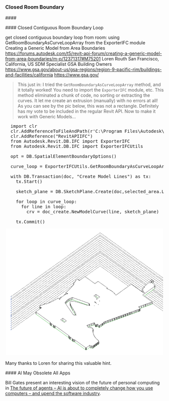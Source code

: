 <head>
<meta http-equiv="Content-Type" content="text/html; charset=utf-8">
<link rel="stylesheet" type="text/css" href="bc.css">
<script src="https://cdn.rawgit.com/google/code-prettify/master/loader/run_prettify.js" type="text/javascript"></script>
</head>

<!---

- Boost Your BIM by Harry Mattison
  Journal File Magic & Exporting Groups to File (the grand finale)
  https://boostyourbim.wordpress.com/2023/11/03/journal-file-magic-exporting-groups-to-file-the-grand-finale/
  Journal File Magic & Exporting Groups to File (part 2)
  https://boostyourbim.wordpress.com/2023/11/02/journal-file-magic-exporting-groups-to-file-part-2/
  Journal File Magic & Exporting Groups to File (part 1)
  https://boostyourbim.wordpress.com/2023/11/01/journal-file-magic-exporting-groups-to-file-part-1/


- Revit server buffer size settings
  Synchronizing Revit Central Models between Offices over Internet-VPN
  https://forums.autodesk.com/t5/revit-api-forum/synchronizing-revit-central-models-between-offices-over-internet/td-p/12313273

- https://stackoverflow.com/questions/77243537/revit-api-try-to-get-all-the-elements-from-revit-file

- replacing [Revit 2024 'Other' Parameter Group] or BuiltInParameterGroup.INVALID
  https://forums.autodesk.com/t5/revit-api-forum/revit-2024-other-parameter-group/td-p/12086226
  Kevin Fielding
  Revit 2024 'Other' Parameter Group
  With the change over to ForgeTypeId and GroupTypeId in Revit 2024 instead of BuiltInParameterGroup enumerations, I just wanted to share how to define the 'Other' group for parameters as it doesn't appear to be documented.
  Whereas previously you would use
  BuiltInParameterGroup.INVALID
  In 2024 and beyond you need to use
  new ForgeTypeId(string.Empty)
  Other groups can be found using the GroupTypeId class like GroupTypeId.Data
  Hope this helps others searching for this.
  came up again in
  Revit 2024 GroupTypeId missing ParameterGroup Other (Invalid)
  https://forums.autodesk.com/t5/revit-api-forum/revit-2024-grouptypeid-missing-parametergroup-other-invalid/m-p/12288651/highlight/false#M74502
  thanks to kevin

twitter:

 with the @AutodeskAPS @AutodeskRevit #RevitAPI #BIM @DynamoBIM @AutodeskAPS

&ndash; ...

linkedin:

#BIM #DynamoBIM #AutodeskAPS #Revit #API #IFC #SDK #Autodesk #AEC #adsk

the [Revit API discussion forum](http://forums.autodesk.com/t5/revit-api-forum/bd-p/160) thread

<center>
<img src="img/" alt="" title="" width="600"/>
<p style="font-size: 80%; font-style:italic"></p>
</center>

-->

### Closed Room Boundary


####<a name="2"></a>

####<a name="3"></a> Closed Contiguous Room Boundary Loop

get closed contiguous boundary loop from room:
using GetRoomBoundaryAsCurveLoopArray from the ExporterIFC module
Creating a Generic Model from Area Boundaries
https://forums.autodesk.com/t5/revit-api-forum/creating-a-generic-model-from-area-boundaries/m-p/12371317#M75201
Loren Routh
San Francisco, California, US
SDM Specialist
GSA
Building Owners
https://www.gsa.gov/about-us/gsa-regions/region-9-pacific-rim/buildings-and-facilities/california
https://www.gsa.gov/

> This just in:
I tried the `GetRoomBoundaryAsCurveLoopArray` method, and it totally worked!
You need to import the `ExporterIFC` module, etc.
This method eliminated a chunk of code, no sorting or extracting the curves.
It let me create an extrusion (manually) with no errors at all!
As you can see by the pic below, this was not a rectangle.
Definitely has my vote to be included in the regular Revit API.
Now to make it work with Generic Models...

<pre class="prettyprint">
  import clr
  clr.AddReferenceToFileAndPath(r'C:\Program Files\Autodesk\Revit 2023\AddIns\IFCExporterUI\Autodesk.IFC.Export.UI.dll')
  clr.AddReference("RevitAPIIFC")
  from Autodesk.Revit.DB.IFC import ExporterIFC
  from Autodesk.Revit.DB.IFC import ExporterIFCUtils

  opt = DB.SpatialElementBoundaryOptions()

  curve_loop = ExporterIFCUtils.GetRoomBoundaryAsCurveLoopArray(selected_area, opt, True)

  with DB.Transaction(doc, "Create Model Lines") as tx:
    tx.Start()

    sketch_plane = DB.SketchPlane.Create(doc,selected_area.LevelId)

    for loop in curve_loop:
      for line in loop:
        crv = doc_create.NewModelCurve(line, sketch_plane)

    tx.Commit()
</pre>

<center>
<img src="img/getroomboundaryascurvelooparray.png" alt="GetRoomBoundaryAsCurveLoopArray" title="GetRoomBoundaryAsCurveLoopArray" width="500"/> <!-- Pixel Height: 1,278 Pixel Width: 1,590 -->
</center>

Many thanks to Loren for sharing this valuable hint.

####<a name="4"></a> AI May Obsolete All Apps

Bill Gates present an interesting vision of the future of personal computing
in [The future of agents &ndash; AI is about to completely change how you use computers &ndash; and upend the software industry](https://www.gatesnotes.com/AI-agents).



